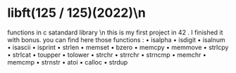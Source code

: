 # libft(125 / 125)(2022)\n
functions in c satandard library \n
this is my first project in 42 . I  finished it with bonus.
you can find here those functions :
• isalpha
• isdigit
• isalnum
• isascii
• isprint
• strlen
• memset
• bzero
• memcpy
• memmove
• strlcpy
• strlcat
• toupper
• tolower
• strchr
• strrchr
• strncmp
• memchr
• memcmp
• strnstr
• atoi
• calloc
• strdup
